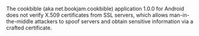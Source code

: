 The cookbible (aka net.bookjam.cookbible) application 1.0.0 for Android does not verify X.509 certificates from SSL servers, which allows man-in-the-middle attackers to spoof servers and obtain sensitive information via a crafted certificate.